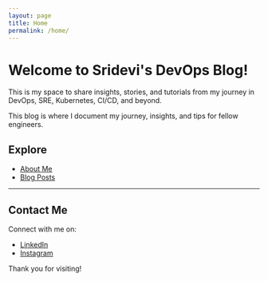 ```yaml
---
layout: page
title: Home
permalink: /home/
---
```


# Welcome to Sridevi's DevOps Blog!

This is my space to share insights, stories, and tutorials from my journey in DevOps, SRE, Kubernetes, CI/CD, and beyond.

This blog is where I document my journey, insights, and tips for fellow engineers.

## Explore

- [About Me](/about/)
- [Blog Posts](/blogs/)

---

## Contact Me

Connect with me on:

- [LinkedIn](https://www.linkedin.com/in/sandeep-pochu-27589b274/)  
- [Instagram](https://www.instagram.com/your-instagram-handle)

Thank you for visiting!
